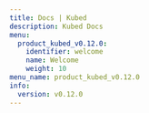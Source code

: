 ```yaml
---
title: Docs | Kubed
description: Kubed Docs
menu:
  product_kubed_v0.12.0:
    identifier: welcome
    name: Welcome
    weight: 10
menu_name: product_kubed_v0.12.0
info:
  version: v0.12.0
---
```


